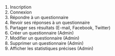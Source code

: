 1. Inscription
2. Connexion
3. Répondre à un questionnaire
4. Revoir ses réponses à un questionnaire
5. Partager ses résultats (E-mail, Facebook, Twitter)
6. Créer un questionnaire (Admin)
7. Modifier un questionnaire (Admin)
8. Supprimer un questionnaire (Admin)
9. Afficher les statistiques précises (Admin)
